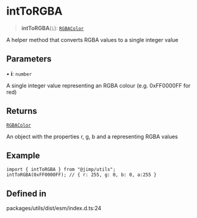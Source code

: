 # intToRGBA

> **intToRGBA**(`i`):
> [`RGBAColor`](../../interfaces/rgbacolor/index.md)

A helper method that converts RGBA values to a single integer value

## Parameters

• **i**: `number`

A single integer value representing an RGBA colour (e.g. 0xFF0000FF for
red)

## Returns

[`RGBAColor`](../../interfaces/rgbacolor/index.md)

An object with the properties r, g, b and a representing RGBA values

## Example

```
import { intToRGBA } from "@jimp/utils";
intToRGBA(0xFF0000FF); // { r: 255, g: 0, b: 0, a:255 }
```

## Defined in

packages/utils/dist/esm/index.d.ts:24
